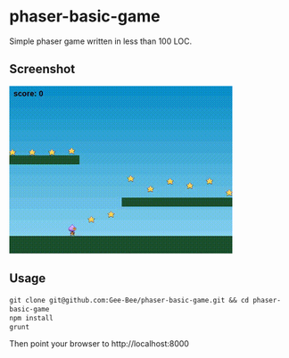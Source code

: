 phaser-basic-game
=================

Simple phaser game written in less than 100 LOC.

## Screenshot

![](assets/screen.gif)

## Usage

~~~shell
git clone git@github.com:Gee-Bee/phaser-basic-game.git && cd phaser-basic-game
npm install
grunt
~~~

Then point your browser to http://localhost:8000
